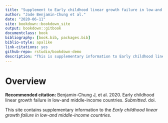 ```yaml
--- 
title: "Supplement to Early childhood linear growth failure in low-and middle-income countries"
author: "Jade Benjamin-Chung et al."
date: "2020-06-11"
site: bookdown::bookdown_site
output: bookdown::gitbook
documentclass: book
bibliography: [book.bib, packages.bib]
biblio-style: apalike
link-citations: yes
github-repo: rstudio/bookdown-demo
description: "This is supplementary information to Early childhood linear growth failure in low-and middle-income countries"
---
```


# Overview

**Recommended citation:** Benjamin-Chung J, et al. 2020. Early childhood linear growth failure in low-and middle-income countries. *Submitted*. doi. 

This site contains supplementary information to the *Early childhood linear growth failure in low-and middle-income countries*. 




